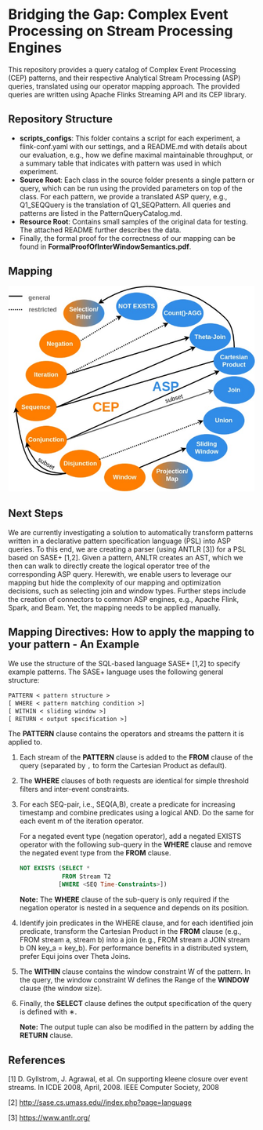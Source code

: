 # Bridging the Gap: Complex Event Processing on Stream Processing Engines

This repository provides a query catalog of Complex Event Processing (CEP) patterns, and their respective Analytical Stream Processing (ASP) queries, translated using our operator mapping approach. 
The provided queries are written using Apache Flinks Streaming API and its CEP library. 

## Repository Structure
- **scripts_configs**: This folder contains a script for each experiment, a flink-conf.yaml with our settings, and a README.md with details about our evaluation, e.g., how we define maximal maintainable throughput, or a summary table that indicates with pattern was used in which experiment. 
- **Source Root**: Each class in the source folder presents a single pattern or query, which can be run using the provided parameters on top of the class. For each pattern, we provide a translated ASP query, e.g., Q1_SEQQuery is the translation of Q1_SEQPattern. All queries and patterns are listed in the PatternQueryCatalog.md. 
- **Resource Root**: Contains small samples of the original data for testing. The attached README further describes the data. 
- Finally, the formal proof for the correctness of our mapping can be found in **FormalProofOfInterWindowSemantics.pdf**. 
## Mapping 

![Mapping Overview](mapping.jpg)

## Next Steps

We are currently investigating a solution to automatically transform patterns written in a declarative pattern specification language (PSL) into ASP queries.
To this end, we are creating a parser (using ANTLR [3]) for a PSL based on SASE+ [1,2]. Given a pattern, ANLTR creates an AST, which we then can walk to directly create the logical operator tree of the corresponding ASP query.
Herewith, we enable users to leverage our mapping but hide the complexity of our mapping and optimization decisions, such as selecting join and window types.
Further steps include the creation of connectors to common ASP engines, e.g., Apache Flink, Spark, and Beam.
Yet, the mapping needs to be applied manually.

## Mapping Directives: How to apply the mapping to your pattern - An Example

We use the structure of the SQL-based language SASE+ [1,2] to specify example patterns. 
The SASE+ language uses the following general structure:

``` 
PATTERN < pattern structure >
[ WHERE < pattern matching condition >]
[ WITHIN < sliding window >]
[ RETURN < output specification >]
```

The **PATTERN** clause contains the operators and streams the pattern it is applied to. 
1. Each stream of the **PATTERN** clause is added to the **FROM** clause of the query (separated by `,` to form the Cartesian Product as default). 
2. The **WHERE** clauses of both requests are identical for simple threshold filters and inter-event constraints.
2. For each SEQ-pair, i.e., SEQ(A,B), create a predicate for increasing timestamp and combine predicates using a logical AND. Do the same for each event m of the iteration operator.
 
   For a negated event type (negation operator), add a negated EXISTS operator with the following sub-query in the **WHERE** clause and remove the negated event type from the **FROM** clause.
   ``` sql
   NOT EXISTS (SELECT *
               FROM Stream T2
              [WHERE <SEQ Time-Constraints>])
    ``` 
   **Note:** The **WHERE** clause of the sub-query is only required if the negation operator is nested in a sequence and depends on its position.
2. Identify join predicates in the WHERE clause, and for each identified join predicate, transform the Cartesian Product in the **FROM** clause (e.g., FROM stream a, stream b) into a join (e.g., FROM stream a JOIN stream b ON key_a = key_b). For performance benefits in a distributed system, prefer Equi joins over Theta Joins. 
3. The **WITHIN** clause contains the window constraint W of the pattern. In the query, the window constraint W defines the Range of the **WINDOW** clause (the window size).  
4. Finally, the **SELECT** clause defines the output specification of the query is defined
with ∗. 

   **Note:** The output tuple can also be modified in the pattern by adding the **RETURN** clause.

## References 
[1] D. Gyllstrom, J. Agrawal, et al. On supporting kleene closure over event streams. In ICDE 2008, April, 2008. IEEE Computer Society, 2008

[2] http://sase.cs.umass.edu//index.php?page=language

[3] https://www.antlr.org/
